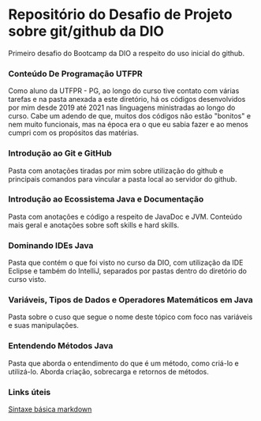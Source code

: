 # Repositório do Desafio de Projeto sobre git/github da DIO
 Primeiro desafio do Bootcamp da DIO a respeito do uso inicial do github.

### Conteúdo De Programação UTFPR

Como aluno da UTFPR - PG, ao longo do curso tive contato com várias tarefas e na pasta anexada a este diretório, há os códigos desenvolvidos por mim desde 2019 até 2021 nas linguagens ministradas ao longo do curso. Cabe um adendo de que, muitos dos códigos não estão "bonitos" e nem muito funcionais, mas na época era o que eu sabia fazer e ao menos cumpri com os propósitos das matérias.

### Introdução ao Git e GitHub

Pasta com anotações tiradas por mim sobre utilização do github e principais comandos para vincular a pasta local ao servidor do github.

### Introdução ao Ecossistema Java e Documentação

Pasta com anotações e código a respeito de JavaDoc e JVM. Conteúdo mais geral e anotações sobre soft skills e hard skills.

### Dominando IDEs Java

Pasta que contém o que foi visto no curso da DIO, com utilização da IDE Eclipse e também do IntelliJ, separados por pastas dentro do diretório do curso visto.

### Variáveis, Tipos de Dados e Operadores Matemáticos em Java

Pasta sobre o cuso que segue o nome deste tópico com foco nas variáveis e suas manipulações.

### Entendendo Métodos Java

Pasta que aborda o entendimento do que é um método, como criá-lo e utilizá-lo. Aborda criação, sobrecarga e retornos de métodos.



### Links úteis

 [Sintaxe básica markdown](https://www.markdownguide.org/basic-syntax/)

